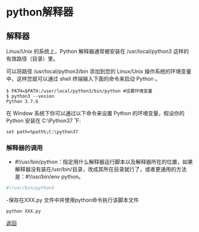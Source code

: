 # python解释器

## 解释器

Linux/Unix 的系统上，Python 解释器通常被安装在 /usr/local/python3 这样的有效路径（目录）里。

可以将路径 /usr/local/python3/bin 添加到您的 Linux/Unix 操作系统的环境变量中，这样您就可以通过 shell 终端输入下面的命令来启动 Python 。

```shell
$ PATH=$PATH:/user/local/python3/bin/python #设置环境变量
$ python3 --vesion
Python 3.7.6
```

在 Window 系统下你可以通过以下命令来设置 Python 的环境变量，假设你的 Python 安装在 C:\Python37 下:

```windows
set path=%path%;C:\python37
```

### 解释器的调用

- ​​#!/usr/bin/python​​ ：指定用什么解释器运行脚本以及解释器所在的位置，如果解释器没有装在/usr/bin/目录，改成其所在目录就行了，或者更通用的方法是：​#!/usr/bin/env python​。

```python
#!/usr/bin/python3
```

-保存在XXX.py​ 文件中并使用python命令执行该脚本文件

```shell
python XXX.py
```

[返回](../README.md)
